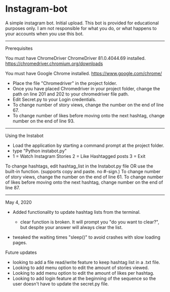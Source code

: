 # Instagram-bot
 A simple instagram bot. Initial upload.
 This bot is provided for educational purposes only. I am not responsible for what you do, or what happens to your accounts when you use this bot.

-----------------------------

Prerequisites

You must have ChromeDriver ChromeDriver 81.0.4044.69 installed.
https://chromedriver.chromium.org/downloads

You must have Google Chrome installed.
https://www.google.com/chrome/


  - Place the file "Chromedriver" in the project folder.
  - Once you have placed Chromedriver in your project folder, change the path on line 201 and 202 to your chromedriver file path.
  - Edit Secret.py to your Login credentials.
  - To change number of story views, change the number on the end of line 67.
  - To change number of likes before moving onto the next hashtag, change number on the end of line 93.


-----------------------------

Using the Instabot

- Load the application by starting a command prompt at the project folder.
- type "Python instabot.py"
- 1 = Watch Instagram Stories
  2 = Like Hashtagged posts
  3 = Exit

To change hashtags, edit hashtag_list in the Instabot.py file OR use the built-in function. (supports copy and paste. no #-sign.)
To change number of story views, change the number on the end of line 61.
To change number of likes before moving onto the next hashtag, change number on the end of line 87.

-----------------------------
May 4, 2020
- Added functionality to update hashtag lists from the terminal.
  - clear function is broken. It will prompt you "do you want to clear?", but despite your answer will always clear the list.

- tweaked the waiting times "sleep()" to avoid crashes with slow loading pages.

Future updates
- looking to add a file read/write feature to keep hashtag list in a .txt file.
- Looking to add menu option to edit the amount of stories viewed.
- Looking to add menu option to edit the amount of likes per hashtag.
- Looking to add login feature at the beginning of the sequence so the
  user doesn't have to update the secret.py file.
